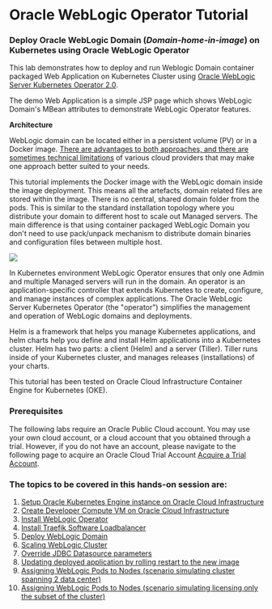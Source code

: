 # Oracle WebLogic Operator Tutorial #

### Deploy Oracle WebLogic Domain (*Domain-home-in-image*) on Kubernetes using Oracle WebLogic Operator  ###

This lab demonstrates how to deploy and run Weblogic Domain container packaged Web Application on Kubernetes Cluster using [Oracle WebLogic Server Kubernetes Operator 2.0](https://github.com/oracle/weblogic-kubernetes-operator).

The demo Web Application is a simple JSP page which shows WebLogic Domain's MBean attributes to demonstrate WebLogic Operator features.

**Architecture**

WebLogic domain can be located either in a persistent volume (PV) or in a Docker image. [There are advantages to both approaches, and there are sometimes technical limitations](https://github.com/oracle/weblogic-kubernetes-operator/blob/2.0/site/domains.md#create-and-manage-weblogic-domains) of various cloud providers that may make one approach better suited to your needs.

This tutorial implements the Docker image with the WebLogic domain inside the image deployment. This means all the artefacts, domain related files are stored within the image. There is no central, shared domain folder from the pods. This is similar to the standard installation topology where you distribute your domain to different host to scale out Managed servers. The main difference is that using container packaged WebLogic Domain you don't need to use pack/unpack mechanism to distribute domain binaries and configuration files between multiple host.

![](images/wlsonk8s.domain-home-in-image.png)

In Kubernetes environment WebLogic Operator ensures that only one Admin and multiple Managed servers will run in the domain. An operator is an application-specific controller that extends Kubernetes to create, configure, and manage instances of complex applications. The Oracle WebLogic Server Kubernetes Operator (the "operator") simplifies the management and operation of WebLogic domains and deployments.

Helm is a framework that helps you manage Kubernetes applications, and helm charts help you define and install Helm applications into a Kubernetes cluster. Helm has two parts: a client (Helm) and a server (Tiller). Tiller runs inside of your Kubernetes cluster, and manages releases (installations) of your charts.

This tutorial has been tested on Oracle Cloud Infrastructure Container Engine for Kubernetes (OKE).

### Prerequisites ###

The following labs require an Oracle Public Cloud account. You may use your own cloud account, or a cloud account that you obtained through a trial. However, if you do not have an account, please navigate to the following page to acquire an Oracle Cloud Trial Account [Acquire a Trial Account](trial.account.md).



### The topics to be covered in this hands-on session are: ###

 1. [Setup Oracle Kubernetes Engine instance on Oracle Cloud Infrastructure](setup.oke.md)
 2. [Create Developer Compute VM on Oracle Cloud Infrastructure](setup.dev.compute.instance.md)
 3. [Install WebLogic Operator](install.operator.md)
 4. [Install Traefik Software Loadbalancer](install.traefik.md)
 5. [Deploy WebLogic Domain](deploy.weblogic_short.md)
 6. [Scaling WebLogic Cluster](scale.weblogic.md)
 7. [Override JDBC Datasource parameters](override.jdbc.md)
 8. [Updating deployed application by rolling restart to the new image](update.application_short.md)
 9. [Assigning WebLogic Pods to Nodes (scenario simulating cluster spanning 2 data center)](node.selector.md)
 10. [Assigning WebLogic Pods to Nodes (scenario simulating licensing only the subset of the cluster)](node.selector.license.md)

